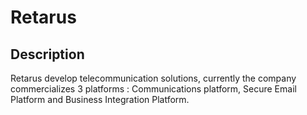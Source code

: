 # Retarus

## Description

Retarus develop telecommunication solutions, currently the company commercializes 3 platforms :
Communications platform, Secure Email Platform and Business Integration Platform.
